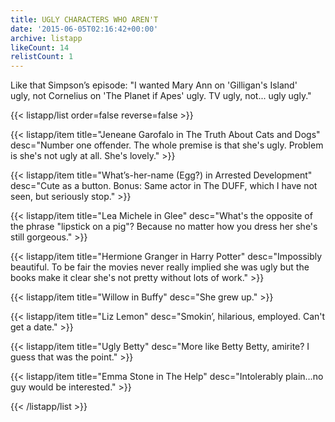 ```yaml
---
title: UGLY CHARACTERS WHO AREN'T
date: '2015-06-05T02:16:42+00:00'
archive: listapp
likeCount: 14
relistCount: 1
---
```


Like that Simpson’s episode: "I wanted Mary Ann on 'Gilligan's Island' ugly, not Cornelius on 'The Planet if Apes' ugly. TV ugly, not... ugly ugly."

{{< listapp/list order=false reverse=false >}}

   {{< listapp/item title="Jeneane Garofalo in The Truth About Cats and Dogs"
      desc="Number one offender. The whole premise is that she's ugly. Problem is she's not ugly at all. She's lovely." >}}

   {{< listapp/item title="What’s-her-name (Egg?) in Arrested Development"
      desc="Cute as a button. Bonus: Same actor in The DUFF, which I have not seen, but seriously stop." >}}

   {{< listapp/item title="Lea Michele in Glee"
      desc="What's the opposite of the phrase \"lipstick on a pig\"? Because no matter how you dress her she's still gorgeous." >}}

   {{< listapp/item title="Hermione Granger in Harry Potter"
      desc="Impossibly beautiful. To be fair the movies never really implied she was ugly but the books make it clear she's not pretty without lots of work." >}}

   {{< listapp/item title="Willow in Buffy"
      desc="She grew up." >}}

   {{< listapp/item title="Liz Lemon"
      desc="Smokin’, hilarious, employed. Can't get a date." >}}

   {{< listapp/item title="Ugly Betty"
      desc="More like Betty Betty, amirite? I guess that was the point." >}}

   {{< listapp/item title="Emma Stone in The Help"
      desc="Intolerably plain…no guy would be interested." >}}

{{< /listapp/list >}}
